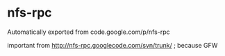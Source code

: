 # nfs-rpc
Automatically exported from code.google.com/p/nfs-rpc

important from http://nfs-rpc.googlecode.com/svn/trunk/ ; because GFW

